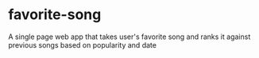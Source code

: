 # favorite-song
A single page web app that takes user's favorite song and ranks it against previous songs based on popularity and date
